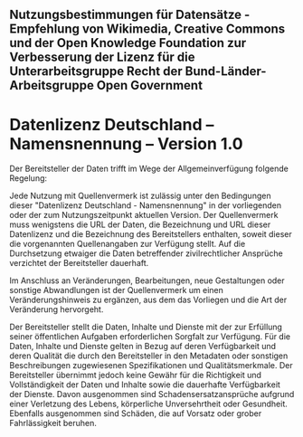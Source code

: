 ## Nutzungsbestimmungen für Datensätze - Empfehlung von Wikimedia, Creative Commons und der Open Knowledge Foundation zur Verbesserung der Lizenz für die Unterarbeitsgruppe Recht der Bund-Länder-Arbeitsgruppe Open Government


# Datenlizenz Deutschland – Namensnennung – Version 1.0

Der Bereitsteller der Daten trifft im Wege der Allgemeinverfügung folgende Regelung:

Jede Nutzung mit Quellenvermerk ist zulässig unter den Bedingungen dieser "Datenlizenz Deutschland - Namensnennung" in der vorliegenden oder der zum Nutzungszeitpunkt aktuellen Version. Der Quellenvermerk muss wenigstens die URL der Daten, die Bezeichnung und URL dieser Datenlizenz und die Bezeichnung des Bereitstellers enthalten, soweit dieser die vorgenannten Quellenangaben zur Verfügung stellt. Auf die Durchsetzung etwaiger die Daten betreffender zivilrechtlicher Ansprüche verzichtet der Bereitsteller dauerhaft.

Im Anschluss an Veränderungen, Bearbeitungen, neue Gestaltungen oder sonstige Abwandlungen ist der Quellenvermerk um einen Veränderungshinweis zu ergänzen, aus dem das Vorliegen und die Art der Veränderung hervorgeht.

Der Bereitsteller stellt die Daten, Inhalte und Dienste mit der zur Erfüllung seiner öffentlichen Aufgaben erforderlichen Sorgfalt zur Verfügung. Für die Daten, Inhalte und Dienste gelten in Bezug auf deren Verfügbarkeit und deren Qualität die durch den Bereitsteller in den Metadaten oder sonstigen Beschreibungen zugewiesenen Spezifikationen und Qualitätsmerkmale. Der Bereitsteller übernimmt jedoch keine Gewähr für die Richtigkeit und Vollständigkeit der Daten und Inhalte sowie die dauerhafte Verfügbarkeit der Dienste. Davon ausgenommen sind Schadensersatzansprüche aufgrund einer Verletzung des Lebens, körperliche Unversehrtheit oder Gesundheit. Ebenfalls ausgenommen sind Schäden, die auf Vorsatz oder grober Fahrlässigkeit beruhen.
